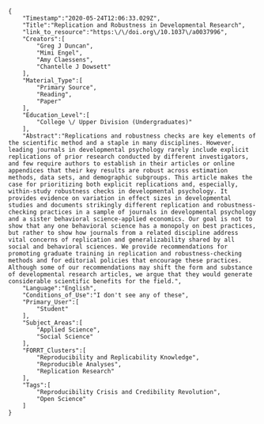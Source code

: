 
    {
        "Timestamp":"2020-05-24T12:06:33.029Z",
        "Title":"Replication and Robustness in Developmental Research",
        "link_to_resource":"https:\/\/doi.org\/10.1037\/a0037996",
        "Creators":[
            "Greg J Duncan",
            "Mimi Engel",
            "Amy Claessens",
            "Chantelle J Dowsett"
        ],
        "Material_Type":[
            "Primary Source",
            "Reading",
            "Paper"
        ],
        "Education_Level":[
            "College \/ Upper Division (Undergraduates)"
        ],
        "Abstract":"Replications and robustness checks are key elements of the scientific method and a staple in many disciplines. However, leading journals in developmental psychology rarely include explicit replications of prior research conducted by different investigators, and few require authors to establish in their articles or online appendices that their key results are robust across estimation methods, data sets, and demographic subgroups. This article makes the case for prioritizing both explicit replications and, especially, within-study robustness checks in developmental psychology. It provides evidence on variation in effect sizes in developmental studies and documents strikingly different replication and robustness-checking practices in a sample of journals in developmental psychology and a sister behavioral science-applied economics. Our goal is not to show that any one behavioral science has a monopoly on best practices, but rather to show how journals from a related discipline address vital concerns of replication and generalizability shared by all social and behavioral sciences. We provide recommendations for promoting graduate training in replication and robustness-checking methods and for editorial policies that encourage these practices. Although some of our recommendations may shift the form and substance of developmental research articles, we argue that they would generate considerable scientific benefits for the field.",
        "Language":"English",
        "Conditions_of_Use":"I don't see any of these",
        "Primary_User":[
            "Student"
        ],
        "Subject_Areas":[
            "Applied Science",
            "Social Science"
        ],
        "FORRT_Clusters":[
            "Reproducibility and Replicability Knowledge",
            "Reproducible Analyses",
            "Replication Research"
        ],
        "Tags":[
            "Reproducibility Crisis and Credibility Revolution",
            "Open Science"
        ]
    }
